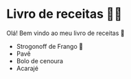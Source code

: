 # Livro de receitas  :man_cook:

Olá! Bem vindo ao meu livro de receitas :wave:

- Strogonoff de Frango :chicken:
- Pavê
- Bolo de cenoura
- Acarajé

